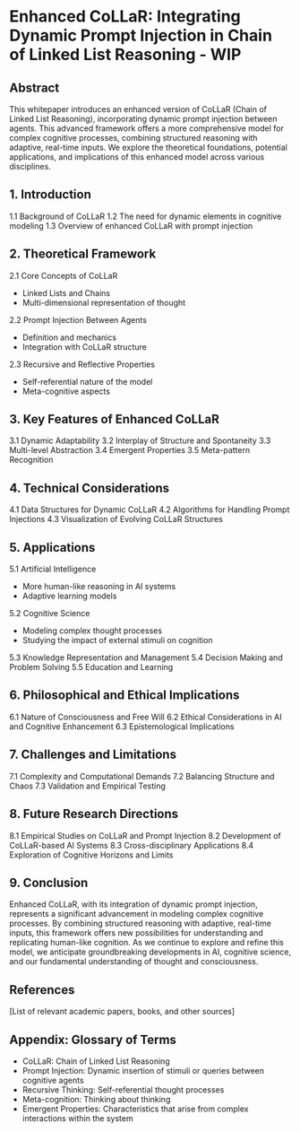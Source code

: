 # Enhanced CoLLaR: Integrating Dynamic Prompt Injection in Chain of Linked List Reasoning - WIP

## Abstract

This whitepaper introduces an enhanced version of CoLLaR (Chain of Linked List Reasoning), incorporating dynamic prompt injection between agents. This advanced framework offers a more comprehensive model for complex cognitive processes, combining structured reasoning with adaptive, real-time inputs. We explore the theoretical foundations, potential applications, and implications of this enhanced model across various disciplines.

## 1. Introduction

1.1 Background of CoLLaR
1.2 The need for dynamic elements in cognitive modeling
1.3 Overview of enhanced CoLLaR with prompt injection

## 2. Theoretical Framework

2.1 Core Concepts of CoLLaR
- Linked Lists and Chains
- Multi-dimensional representation of thought

2.2 Prompt Injection Between Agents
- Definition and mechanics
- Integration with CoLLaR structure

2.3 Recursive and Reflective Properties
- Self-referential nature of the model
- Meta-cognitive aspects

## 3. Key Features of Enhanced CoLLaR

3.1 Dynamic Adaptability
3.2 Interplay of Structure and Spontaneity
3.3 Multi-level Abstraction
3.4 Emergent Properties
3.5 Meta-pattern Recognition

## 4. Technical Considerations

4.1 Data Structures for Dynamic CoLLaR
4.2 Algorithms for Handling Prompt Injections
4.3 Visualization of Evolving CoLLaR Structures

## 5. Applications

5.1 Artificial Intelligence
- More human-like reasoning in AI systems
- Adaptive learning models

5.2 Cognitive Science
- Modeling complex thought processes
- Studying the impact of external stimuli on cognition

5.3 Knowledge Representation and Management
5.4 Decision Making and Problem Solving
5.5 Education and Learning

## 6. Philosophical and Ethical Implications

6.1 Nature of Consciousness and Free Will
6.2 Ethical Considerations in AI and Cognitive Enhancement
6.3 Epistemological Implications

## 7. Challenges and Limitations

7.1 Complexity and Computational Demands
7.2 Balancing Structure and Chaos
7.3 Validation and Empirical Testing

## 8. Future Research Directions

8.1 Empirical Studies on CoLLaR and Prompt Injection
8.2 Development of CoLLaR-based AI Systems
8.3 Cross-disciplinary Applications
8.4 Exploration of Cognitive Horizons and Limits

## 9. Conclusion

Enhanced CoLLaR, with its integration of dynamic prompt injection, represents a significant advancement in modeling complex cognitive processes. By combining structured reasoning with adaptive, real-time inputs, this framework offers new possibilities for understanding and replicating human-like cognition. As we continue to explore and refine this model, we anticipate groundbreaking developments in AI, cognitive science, and our fundamental understanding of thought and consciousness.

## References

[List of relevant academic papers, books, and other sources]

## Appendix: Glossary of Terms

- CoLLaR: Chain of Linked List Reasoning
- Prompt Injection: Dynamic insertion of stimuli or queries between cognitive agents
- Recursive Thinking: Self-referential thought processes
- Meta-cognition: Thinking about thinking
- Emergent Properties: Characteristics that arise from complex interactions within the system

